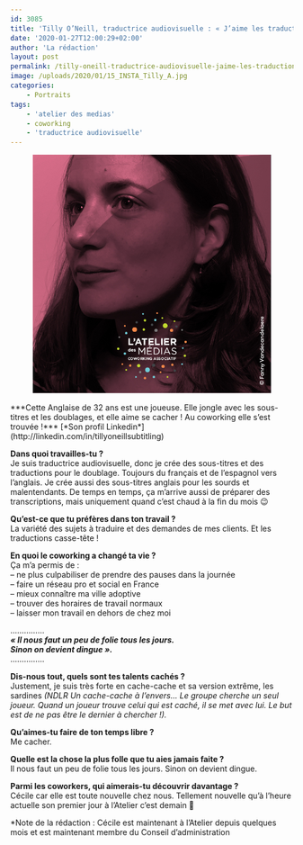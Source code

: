 ```yaml
---
id: 3085
title: 'Tilly O’Neill, traductrice audiovisuelle : « J’aime les traductions casse-tête »'
date: '2020-01-27T12:00:29+02:00'
author: 'La rédaction'
layout: post
permalink: /tilly-oneill-traductrice-audiovisuelle-jaime-les-traductions-casse-tete/
image: /uploads/2020/01/15_INSTA_Tilly_A.jpg
categories:
    - Portraits
tags:
    - 'atelier des medias'
    - coworking
    - 'traductrice audiovisuelle'
---
```


<figure class="wp-block-image"><img src="/uploads/2020/01/15_INSTA_Tilly_A.jpg" alt="Illustration"><figcaption>  
</figcaption></figure>***Cette Anglaise de 32 ans est une joueuse. Elle jongle avec les sous-titres et les doublages, et elle aime se cacher ! Au coworking elle s’est trouvée !***  
[*Son profil Linkedin*](http://linkedin.com/in/tillyoneillsubtitling)

**Dans quoi travailles-tu ?**  
Je suis traductrice audiovisuelle, donc je crée des sous-titres et des traductions pour le doublage. Toujours du français et de l’espagnol vers l’anglais. Je crée aussi des sous-titres anglais pour les sourds et malentendants. De temps en temps, ça m’arrive aussi de préparer des transcriptions, mais uniquement quand c’est chaud à la fin du mois 😉

**Qu’est-ce que tu préfères dans ton travail ?**   
La variété des sujets à traduire et des demandes de mes clients. Et les traductions casse-tête !

**En quoi le coworking a changé ta vie ?**  
Ça m’a permis de :  
– ne plus culpabiliser de prendre des pauses dans la journée  
– faire un réseau pro et social en France  
– mieux connaître ma ville adoptive  
– trouver des horaires de travail normaux  
– laisser mon travail en dehors de chez moi

……………  
***« Il nous faut un peu de folie tous les jours.***   
***Sinon on devient dingue ».***  
……………

**Dis-nous tout, quels sont tes talents cachés ?**  
Justement, je suis très forte en cache-cache et sa version extrême, les sardines *(NDLR Un cache-cache à l’envers… Le groupe cherche un seul joueur. Quand un joueur trouve celui qui est caché, il se met avec lui. Le but est de ne pas être le dernier à chercher !).*

**Qu’aimes-tu faire de ton temps libre ?**  
Me cacher.

**Quelle est la chose la plus folle que tu aies jamais faite ?**  
Il nous faut un peu de folie tous les jours. Sinon on devient dingue.

**Parmi les coworkers, qui aimerais-tu découvrir davantage ?**  
Cécile car elle est toute nouvelle chez nous. Tellement nouvelle qu’à l’heure actuelle son premier jour à l’Atelier c’est demain 🙂

\*Note de la rédaction : Cécile est maintenant à l’Atelier depuis quelques mois et est maintenant membre du Conseil d’administration